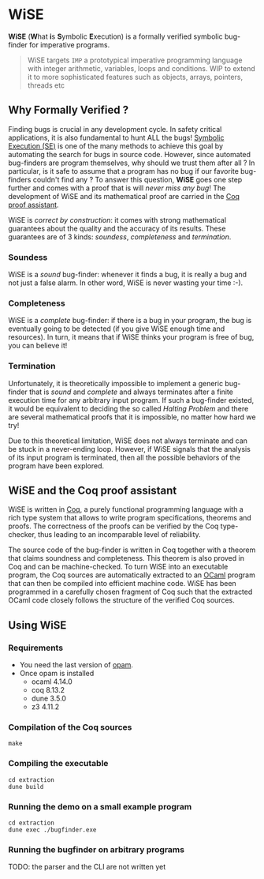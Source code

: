 # WiSE

**WiSE** (**W**hat **i**s **S**ymbolic **E**xecution) is a formally verified symbolic bug-finder for imperative programs.

> WiSE targets `IMP` a prototypical imperative programming language with integer arithmetic, variables, loops and conditions. WIP to extend it to more sophisticated features such as objects, arrays, pointers, threads etc

## Why Formally Verified ?

Finding bugs is crucial in any development cycle. In safety critical applications, it is also fundamental to hunt ALL the bugs! [Symbolic Execution (SE)]() is one of the many methods to achieve this goal by automating the search for bugs in source code. However, since automated bug-finders are program themselves, why should we trust them after all ? In particular, is it safe to assume that a program has no bug if our favorite bug-finders couldn't find any ? To answer this question, **WiSE** goes one step further and comes with a proof that is will *never miss any bug*! The development of WiSE and its mathematical proof are carried in the [Coq proof assistant]().

WiSE is *correct by construction*: it comes with strong mathematical guarantees about the quality and the accuracy of its results. These guarantees are of 3 kinds: *soundess*, *completeness* and *termination*.

### Soundess

WiSE is a *sound* bug-finder: whenever it finds a bug, it is really a bug and not just a false alarm. In other word, WiSE is never wasting your time :-).

### Completeness

WiSE is a *complete* bug-finder: if there is a bug in your program, the bug is eventually going to be detected (if you give WiSE enough time and resources). In turn, it means that if WiSE thinks your program is free of bug, you can believe it!

### Termination

Unfortunately, it is theoretically impossible to implement a generic bug-finder that is *sound* and *complete* and always terminates after a finite execution time for any arbitrary input program.
If such a bug-finder existed, it would be equivalent to deciding the so called *Halting Problem* and there are several mathematical proofs that it is impossible, no matter how hard we try!

Due to this theoretical limitation, WiSE does not always terminate and can be stuck in a never-ending loop. However, if WiSE signals that the analysis of its input program is terminated, then all the possible behaviors of the program have been explored.



## WiSE and the Coq proof assistant

WiSE is written in [Coq](), a purely functional programming language with a rich type system that allows to write program specifications, theorems and proofs. The correctness of the proofs can be verified by the Coq type-checker, thus leading to an incomparable level of reliability.

The source code of the bug-finder is written in Coq together with a theorem that claims soundness and completeness. This theorem is also proved in Coq and can be machine-checked. To turn WiSE into an executable program, the Coq sources are automatically extracted to an [OCaml]() program that can then be compiled into efficient machine code. WiSE has been programmed in a carefully chosen fragment of Coq such that the extracted OCaml code closely follows the structure of the verified Coq sources.

## Using WiSE

### Requirements

+ You need the last version of [opam](https://opam.ocaml.org/doc/Install.html).
+ Once opam is installed
  + ocaml 4.14.0
  + coq 8.13.2
  + dune 3.5.0
  + z3 4.11.2


### Compilation of the Coq sources

```
make
```
### Compiling the executable

```
cd extraction
dune build
```

### Running the demo on a small example program

```
cd extraction
dune exec ./bugfinder.exe
```

### Running the bugfinder on arbitrary programs

TODO: the parser and the CLI are not written yet
